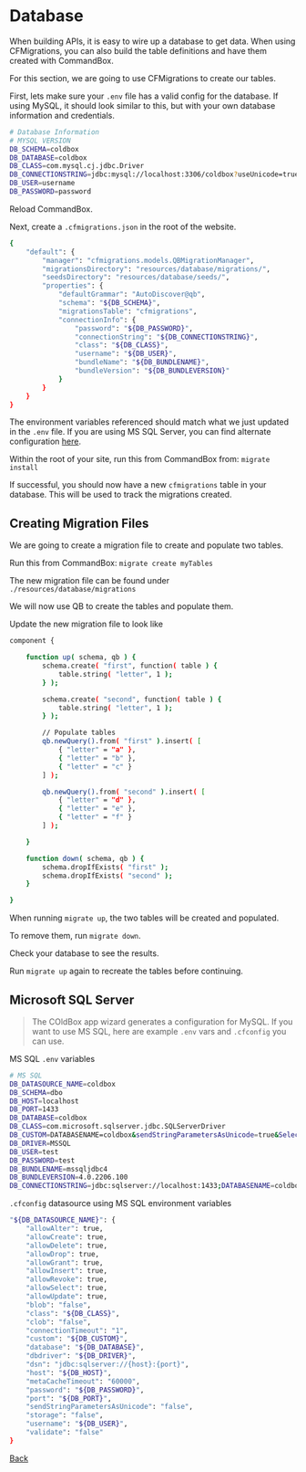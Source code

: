 # Database

When building APIs, it is easy to wire up a database to get data. When using CFMigrations, you can also build the table definitions and have them created with CommandBox.

For this section, we are going to use CFMigrations to create our tables.

First, lets make sure your `.env` file has a valid config for the database. If using MySQL, it should look similar to this, but with your own database information and credentials.

```bash
# Database Information
# MYSQL VERSION
DB_SCHEMA=coldbox
DB_DATABASE=coldbox
DB_CLASS=com.mysql.cj.jdbc.Driver
DB_CONNECTIONSTRING=jdbc:mysql://localhost:3306/coldbox?useUnicode=true&characterEncoding=UTF-8&useLegacyDatetimeCode=true
DB_USER=username
DB_PASSWORD=password
```
Reload CommandBox.

Next, create a `.cfmigrations.json` in the root of the website.

```bash
{
    "default": {
        "manager": "cfmigrations.models.QBMigrationManager",
        "migrationsDirectory": "resources/database/migrations/",
        "seedsDirectory": "resources/database/seeds/",
        "properties": {
            "defaultGrammar": "AutoDiscover@qb",
            "schema": "${DB_SCHEMA}",
            "migrationsTable": "cfmigrations",
            "connectionInfo": {
                "password": "${DB_PASSWORD}",
                "connectionString": "${DB_CONNECTIONSTRING}",
                "class": "${DB_CLASS}",
                "username": "${DB_USER}",
                "bundleName": "${DB_BUNDLENAME}",
                "bundleVersion": "${DB_BUNDLEVERSION}"
            }
        }
    }
}
```

The environment variables referenced should match what we just updated in the `.env` file. If you are using MS SQL Server, you can find alternate configuration <a href="https://github.com/commandbox-modules/commandbox-migrations" target="_blank">here</a>.

Within the root of your site, run this from CommandBox from: `migrate install`

If successful, you should now have a new `cfmigrations` table in your database. This will be used to track the migrations created.

## Creating Migration Files

We are going to create a migration file to create and populate two tables.

Run this from CommandBox:  `migrate create myTables`

The new migration file can be found under `./resources/database/migrations`

We will now use QB to create the tables and populate them.

Update the new migration file to look like

```bash
component {

    function up( schema, qb ) {
        schema.create( "first", function( table ) {
			table.string( "letter", 1 );
		} );

        schema.create( "second", function( table ) {
			table.string( "letter", 1 );
		} );

        // Populate tables
        qb.newQuery().from( "first" ).insert( [
            { "letter" = "a" },
            { "letter" = "b" },
            { "letter" = "c" }
        ] );

        qb.newQuery().from( "second" ).insert( [
            { "letter" = "d" },
            { "letter" = "e" },
            { "letter" = "f" }
        ] );

    }

    function down( schema, qb ) {
        schema.dropIfExists( "first" );
        schema.dropIfExists( "second" );
    }

}
```

When running `migrate up`, the two tables will be created and populated. 

To remove them, run `migrate down`.

Check your database to see the results.

Run `migrate up` again to recreate the tables before continuing.

## Microsoft SQL Server

> The COldBox app wizard generates a configuration for MySQL. If you want to use MS SQL, here are example `.env` vars and `.cfconfig` you can use.

MS SQL `.env` variables

```bash
# MS SQL
DB_DATASOURCE_NAME=coldbox
DB_SCHEMA=dbo
DB_HOST=localhost
DB_PORT=1433
DB_DATABASE=coldbox
DB_CLASS=com.microsoft.sqlserver.jdbc.SQLServerDriver
DB_CUSTOM=DATABASENAME=coldbox&sendStringParametersAsUnicode=true&SelectMethod=direct
DB_DRIVER=MSSQL
DB_USER=test
DB_PASSWORD=test
DB_BUNDLENAME=mssqljdbc4
DB_BUNDLEVERSION=4.0.2206.100
DB_CONNECTIONSTRING=jdbc:sqlserver://localhost:1433;DATABASENAME=coldbox;sendStringParametersAsUnicode=false;SelectMethod=direct
```

`.cfconfig` datasource using MS SQL environment variables

```bash
"${DB_DATASOURCE_NAME}": {
	"allowAlter": true,
	"allowCreate": true,
	"allowDelete": true,
	"allowDrop": true,
	"allowGrant": true,
	"allowInsert": true,
	"allowRevoke": true,
	"allowSelect": true,
	"allowUpdate": true,
	"blob": "false",
	"class": "${DB_CLASS}",
	"clob": "false",
	"connectionTimeout": "1",
	"custom": "${DB_CUSTOM}",
	"database": "${DB_DATABASE}",
	"dbdriver": "${DB_DRIVER}",
	"dsn": "jdbc:sqlserver://{host}:{port}",
	"host": "${DB_HOST}",
	"metaCacheTimeout": "60000",
	"password": "${DB_PASSWORD}",
	"port": "${DB_PORT}",
	"sendStringParametersAsUnicode": "false",
	"storage": "false",
	"username": "${DB_USER}",
	"validate": "false"
}
```

[Back](../readMe.md)
